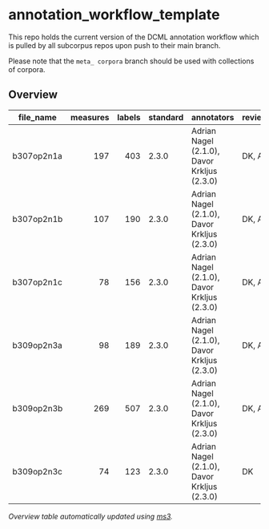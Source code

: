 # annotation_workflow_template

This repo holds the current version of the DCML annotation workflow which is pulled by all subcorpus repos upon push to their main branch. 

Please note that the `meta_ corpora` branch should be used with collections of corpora.


## Overview
|file_name |measures|labels|standard|                annotators                 |reviewers|
|----------|-------:|-----:|--------|-------------------------------------------|---------|
|b307op2n1a|     197|   403|2.3.0   |Adrian Nagel (2.1.0), Davor Krkljus (2.3.0)|DK, AN   |
|b307op2n1b|     107|   190|2.3.0   |Adrian Nagel (2.1.0), Davor Krkljus (2.3.0)|DK, AN   |
|b307op2n1c|      78|   156|2.3.0   |Adrian Nagel (2.1.0), Davor Krkljus (2.3.0)|DK, AN   |
|b309op2n3a|      98|   189|2.3.0   |Adrian Nagel (2.1.0), Davor Krkljus (2.3.0)|DK, AN   |
|b309op2n3b|     269|   507|2.3.0   |Adrian Nagel (2.1.0), Davor Krkljus (2.3.0)|DK, AN   |
|b309op2n3c|      74|   123|2.3.0   |Adrian Nagel (2.1.0), Davor Krkljus (2.3.0)|DK       |


*Overview table automatically updated using [ms3](https://johentsch.github.io/ms3/).*